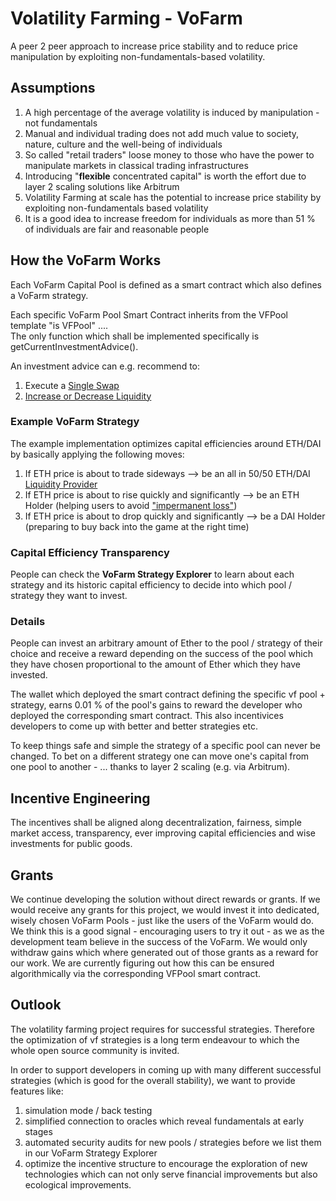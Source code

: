 # Volatility Farming - VoFarm

A peer 2 peer approach to increase price stability and to reduce price manipulation by exploiting non-fundamentals-based volatility.

## Assumptions
1. A high percentage of the average volatility is induced by manipulation - not fundamentals  
2. Manual and individual trading does not add much value to society, nature, culture and the well-being of individuals   
3. So called "retail traders" loose money to those who have the power to manipulate markets in classical trading infrastructures    
4. Introducing "**flexible** concentrated capital" is worth the effort due to layer 2 scaling solutions like Arbitrum   
5. Volatility Farming at scale has the potential to increase price stability by exploiting non-fundamentals based volatility  
6. It is a good idea to increase freedom for individuals as more than 51 % of individuals are fair and reasonable people  

## How the VoFarm Works
Each VoFarm Capital Pool is defined as a smart contract which also defines a VoFarm strategy.   

Each specific VoFarm Pool Smart Contract inherits from the VFPool template "is VFPool" ....  
The only function which shall be implemented specifically is getCurrentInvestmentAdvice().

An investment advice can e.g. recommend to:  
1. Execute a [Single Swap](https://docs.uniswap.org/protocol/guides/swaps/single-swaps)   
2. [Increase or Decrease Liquidity](https://docs.uniswap.org/protocol/guides/providing-liquidity/increase-liquidity)   

### Example VoFarm Strategy
The example implementation optimizes capital efficiencies around ETH/DAI by basically applying the following moves:  
1. If ETH price is about to trade sideways --> be an all in 50/50 ETH/DAI [Liquidity Provider](https://docs.uniswap.org/protocol/guides/providing-liquidity/increase-liquidity)   
2. If ETH price is about to rise quickly and significantly --> be an ETH Holder (helping users to avoid ["impermanent loss"](https://finematics.com/impermanent-loss-explained/))   
3. If ETH price is about to drop quickly and significantly --> be a DAI Holder (preparing to buy back into the game at the right time)  

### Capital Efficiency Transparency
People can check the **VoFarm Strategy Explorer** to learn about each strategy and its historic capital efficiency to decide into which pool / strategy they want to invest.  

### Details
People can invest an arbitrary amount of Ether to the pool / strategy of their choice and receive a reward depending on the success of the pool which they have chosen proportional to the amount of Ether which they have invested. 

The wallet which deployed the smart contract defining the specific vf pool + strategy, earns 0.01 % of the pool's gains to reward the developer who deployed the corresponding smart contract. This also incentivices developers to come up with better and better strategies etc. 

To keep things safe and simple the strategy of a specific pool can never be changed. To bet on a different strategy one can move one's capital from one pool to another - ... thanks to layer 2 scaling (e.g. via Arbitrum).


## Incentive Engineering
The incentives shall be aligned along decentralization, fairness, simple market access, transparency, ever improving capital efficiencies and wise investments for public goods.     


## Grants 
We continue developing the solution without direct rewards or grants. If we would receive any grants for this project, we would invest it into dedicated, wisely chosen VoFarm Pools - just like the users of the VoFarm would do. We think this is a good signal - encouraging users to try it out - as we as the development team believe in the success of the VoFarm. We would only withdraw gains which where generated out of those grants as a reward for our work. We are currently figuring out how this can be ensured algorithmically via the corresponding VFPool smart contract.  

## Outlook
The volatility farming project requires for successful strategies. Therefore the optimization of vf strategies is a long term endeavour to which the whole open source community is invited.  

In order to support developers in coming up with many different successful strategies (which is good for the overall stability), we want to provide features like: 

1. simulation mode / back testing     
2. simplified connection to oracles which reveal fundamentals at early stages   
3. automated security audits for new pools / strategies before we list them in our VoFarm Strategy Explorer   
4. optimize the incentive structure to encourage the exploration of new technologies which can not only serve financial improvements but also ecological improvements. 
